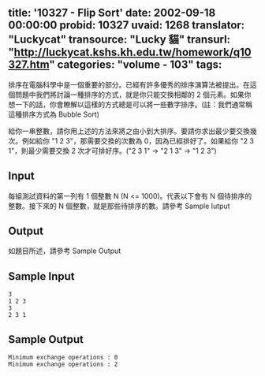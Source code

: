 title: '10327 - Flip Sort'
date: 2002-09-18 00:00:00
probid: 10327
uvaid: 1268
translator: "Luckycat"
transource: "Lucky 貓"
transurl: "http://luckycat.kshs.kh.edu.tw/homework/q10327.htm"
categories: "volume - 103"
tags:
---

排序在電腦科學中是一個重要的部分。已經有許多優秀的排序演算法被提出。在這個問題中我們將討論一種排序的方式，就是你只能交換相鄰的 2 個元素。如果你想一下的話，你會瞭解以這樣的方式總是可以將一些數字排序。(註：我們通常稱這種排序方式為 Bubble Sort)

給你一串整數，請你用上述的方法來將之由小到大排序。要請你求出最少要交換幾次。例如給你 "1 2 3"，那需要交換的次數為 0，因為已經排好了。如果給你 "2 3 1"，則最少需要交換 2 次才可排好序。("2 3 1" -> "2 1 3" -> "1 2 3")

## Input ##

每組測試資料的第一列有 1 個整數 N (N <= 1000)。代表以下會有 N 個待排序的整數。接下來的 N 個整數，就是那些待排序的數。請參考 Sample Iutput

## Output ##

如題目所述，請參考 Sample Output

## Sample Input ##

	3
	1 2 3
	3
	2 3 1

## Sample Output ##

	Minimum exchange operations : 0
	Minimum exchange operations : 2